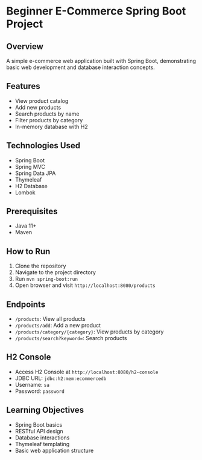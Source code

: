 # Beginner E-Commerce Spring Boot Project

## Overview
A simple e-commerce web application built with Spring Boot, demonstrating basic web development and database interaction concepts.

## Features
- View product catalog
- Add new products
- Search products by name
- Filter products by category
- In-memory database with H2

## Technologies Used
- Spring Boot
- Spring MVC
- Spring Data JPA
- Thymeleaf
- H2 Database
- Lombok

## Prerequisites
- Java 11+
- Maven

## How to Run
1. Clone the repository
2. Navigate to the project directory
3. Run `mvn spring-boot:run`
4. Open browser and visit `http://localhost:8080/products`

## Endpoints
- `/products`: View all products
- `/products/add`: Add a new product
- `/products/category/{category}`: View products by category
- `/products/search?keyword=`: Search products

## H2 Console
- Access H2 Console at `http://localhost:8080/h2-console`
- JDBC URL: `jdbc:h2:mem:ecommercedb`
- Username: `sa`
- Password: `password`

## Learning Objectives
- Spring Boot basics
- RESTful API design
- Database interactions
- Thymeleaf templating
- Basic web application structure
